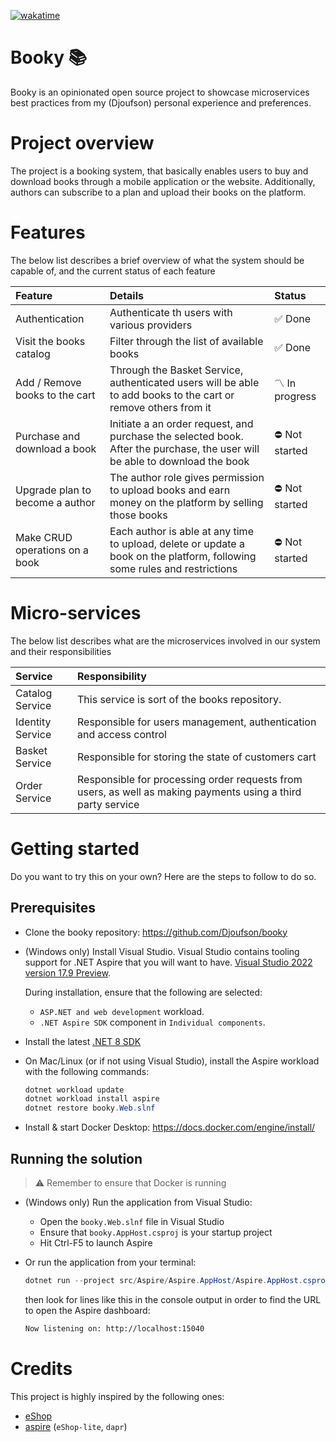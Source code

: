 [![wakatime](https://wakatime.com/badge/github/Djoufson/booky.svg)](https://wakatime.com/badge/github/Djoufson/booky)

# Booky 📚

Booky is an opinionated open source project to showcase microservices best practices from my (Djoufson) personal experience and preferences.

# Project overview

The project is a booking system, that basically enables users to buy and download books through a mobile application or the website.
Additionally, authors can subscribe to a plan and upload their books on the platform.

# Features

The below list describes a brief overview of what the system should be capable of,
and the current status of each feature

| Feature                         | Details                                                                                                                     | Status         |
|:--------------------------------|:----------------------------------------------------------------------------------------------------------------------------|:---------------|
| Authentication                  | Authenticate th users with various providers                                                                                | ✅ Done         |
| Visit the books catalog         | Filter through the list of available books                                                                                  | ✅️ Done        |
| Add / Remove books to the cart  | Through the Basket Service, authenticated users will be able to add books to the cart or remove others from it              | 〽️ In progress |
| Purchase and download a book    | Initiate a an order request, and purchase the selected book. After the purchase, the user will be able to download the book | ⛔️ Not started |
| Upgrade plan to become a author | The author role gives permission to upload books and earn money on the platform by selling those books                      | ⛔️ Not started |
| Make CRUD operations on a book  | Each author is able at any time to upload, delete or update a book on the platform, following some rules and restrictions   | ⛔️ Not started |

# Micro-services

The below list describes what are the microservices involved in our system and their responsibilities

| Service          | Responsibility                                                                                               |
|:-----------------|:-------------------------------------------------------------------------------------------------------------|
| Catalog Service  | This service is sort of the books repository.                                                                |
| Identity Service | Responsible for users management, authentication and access control                                          |
| Basket Service   | Responsible for storing the state of customers cart                                                          |
| Order Service    | Responsible for processing order requests from users, as well as making payments using a third party service |

# Getting started

Do you want to try this on your own? Here are the steps to follow to do so.

## Prerequisites

- Clone the booky repository: https://github.com/Djoufson/booky
- (Windows only) Install Visual Studio. Visual Studio contains tooling support for .NET Aspire that you will want to have. [Visual Studio 2022 version 17.9 Preview](https://visualstudio.microsoft.com/vs/preview/). 

    During installation, ensure that the following are selected:
    - `ASP.NET and web development` workload.
    - `.NET Aspire SDK` component in `Individual components`.

- Install the latest [.NET 8 SDK](https://github.com/dotnet/installer#installers-and-binaries)
- On Mac/Linux (or if not using Visual Studio), install the Aspire workload with the following commands:
    ```powershell
    dotnet workload update
    dotnet workload install aspire
    dotnet restore booky.Web.slnf
    ```
- Install & start Docker Desktop:  https://docs.docker.com/engine/install/

## Running the solution

> ⚠️
> Remember to ensure that Docker is running

* (Windows only) Run the application from Visual Studio:
  - Open the `booky.Web.slnf` file in Visual Studio
  - Ensure that `booky.AppHost.csproj` is your startup project
  - Hit Ctrl-F5 to launch Aspire


* Or run the application from your terminal:
    ```powershell
    dotnet run --project src/Aspire/Aspire.AppHost/Aspire.AppHost.csproj
    ```
    then look for lines like this in the console output in order to find the URL to open the Aspire dashboard:
    ```sh
    Now listening on: http://localhost:15040
    ```

# Credits

This project is highly inspired by the following ones:
- [eShop](https://github.com/dotnet/eShop)
- [aspire](https://github.com/dotnet/aspire) (`eShop-lite`, `dapr`)
